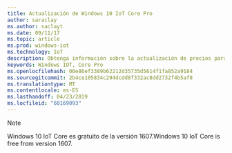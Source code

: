 ```yaml
---
title: Actualización de Windows 10 IoT Core Pro
author: saraclay
ms.author: saclayt
ms.date: 09/11/17
ms.topic: article
ms.prod: windows-iot
ms.technology: IoT
description: Obtenga información sobre la actualización de precios para Windows 10 IoT Core Pro.
keywords: Windows IOT, Core Pro
ms.openlocfilehash: 00e86ef3389b62212d35735d5614f1fa852a9184
ms.sourcegitcommit: 2b4ce105834c294dcdd8f332ac8dd2732f4b5af8
ms.translationtype: MT
ms.contentlocale: es-ES
ms.lasthandoff: 04/23/2019
ms.locfileid: "60169093"
---
```

> [!NOTE]
> <span data-ttu-id="c5fe1-104">Windows 10 IoT Core es gratuito de la versión 1607.</span><span class="sxs-lookup"><span data-stu-id="c5fe1-104">Windows 10 IoT Core is free from version 1607.</span></span>
